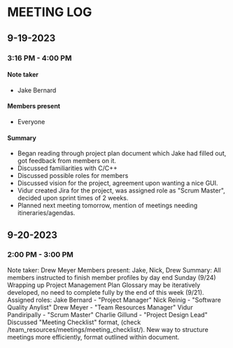 # MEETING LOG
<!-- FORMAT
## DATE
### TIME
#### Note taker
- <name>
#### Members present
- <members> or "Everyone"
#### Summary
- Point 1 happened.
- Point 2 happened. We discussed within that:
	- Point 2 Sub-point 1, which is a sub-point of Point 2
	- Point 2 Sub-point 2
- Point 3 etc.
-->
## 9-19-2023

### 3:16 PM - 4:00 PM 
#### Note taker
- Jake Bernard
#### Members present
- Everyone
#### Summary
- Began reading through project plan document which Jake had filled out,
got feedback from members on it.
- Discussed familiarities with C/C++
- Discussed possible roles for members
- Discussed vision for the project, agreement upon wanting a nice GUI.
- Vidur created Jira for the project, was assigned role as "Scrum Master",
decided upon sprint times of 2 weeks.
- Planned next meeting tomorrow, mention of meetings needing itineraries/agendas.

## 9-20-2023

### 2:00 PM - 3:00 PM
Note taker: Drew Meyer
Members present: Jake, Nick, Drew
Summary:
  All members instructed to finish member profiles by day end Sunday (9/24)
  Wrapping up Project Management Plan
    Glossary may be iteratively developed, no need to complete fully by the end of this week (9/21).
  Assigned roles:
    Jake Bernard - "Project Manager"
    Nick Reinig - "Software Quality Anylist"
    Drew Meyer - "Team Resources Manager"
    Vidur Pandiripally - "Scrum Master"
    Charlie Gillund - "Project Design Lead"
  Discussed "Meeting Checklist" format, (check /team_resources/meetings/meeting_checklist/).
    New way to structure meetings more efficiently, format outlined within document.

